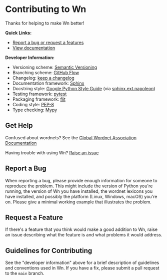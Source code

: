 # Contributing to Wn

Thanks for helping to make Wn better!

**Quick Links:**

- [Report a bug or request a features](https://github.com/goodmami/wn/issues/new)
- [View documentation](https://wn.readthedocs.io/)

**Developer Information:**

- Versioning scheme: [Semantic Versioning](https://semver.org/)
- Branching scheme: [GitHub Flow](https://guides.github.com/introduction/flow/)
- Changelog: [keep a changelog](https://keepachangelog.com/en/1.0.0/)
- Documentation framework: [Sphinx](https://www.sphinx-doc.org/)
- Docstring style: [Google Python Style Guide](https://google.github.io/styleguide/pyguide.html#38-comments-and-docstrings) (via [sphinx.ext.napoleon](https://www.sphinx-doc.org/en/master/usage/extensions/napoleon.html))
- Testing framework: [pytest](https://pytest.org/)
- Packaging framework: [flit](https://flit.readthedocs.io/en/latest/)
- Coding style: [PEP-8](https://www.python.org/dev/peps/pep-0008/)
- Type checking: [Mypy](http://mypy-lang.org/)


## Get Help

Confused about wordnets? See the [Global Wordnet Association
Documentation](https://globalwordnet.github.io/gwadoc/)

Having trouble with using Wn? [Raise an
issue](https://github.com/goodmami/wn/issues/new)

## Report a Bug

When reporting a bug, please provide enough information for someone to
reproduce the problem. This might include the version of Python you're
running, the version of Wn you have installed, the wordnet lexicons
you have installed, and possibly the platform (Linux, Windows, macOS)
you're on. Please give a minimal working example that illustrates the
problem.

## Request a Feature

If there's a feature that you think would make a good addition to Wn,
raise an issue describing what the feature is and what problems it
would address.

## Guidelines for Contributing

See the "developer information" above for a brief description of
guidelines and conventions used in Wn. If you have a fix, please
submit a pull request to the `main` branch.
